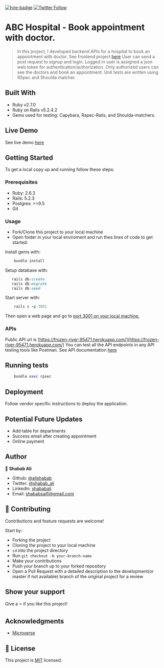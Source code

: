 [![hire-badge](https://img.shields.io/badge/Consult%20/%20Hire%20Shabab-Click%20to%20Contact-brightgreen)](mailto:shababsaifi@gmail.com) [![Twitter Follow](https://img.shields.io/twitter/follow/shabab_ali?label=Follow%20Shabab%20on%20Twitter&style=social)](https://twitter.com/shabab_ali)

# ABC Hospital - Book appointment with doctor.

> In this project, I developed backend APIs for a hospital to book an appointment with doctor. See frontend project [here](https://github.com/alishabab/appointment-booking-frontend)
> User can send a post request to signup and login.
> Logged in user is assigned a json web token for authentication/authorization.
> Only authorized users can see the doctors and book an appointment.
> Unit tests are written using RSpec and Shoulda matcher.


## Built With

- Ruby v2.7.0
- Ruby on Rails v5.2.4.2
- Gems used for testing: Capybara, Rspec-Rails, and Shoulda-matchers.

## Live Demo
See live demo [here](https://glacial-peak-60683.herokuapp.com//)


## Getting Started

To get a local copy up and running follow these steps:

### Prerequisites

- Ruby: 2.6.3
- Rails: 5.2.3
- Postgres: >=9.5
- Git

### Usage

- Fork/Clone this project to your local machine
- Open folder in your local enviroment and run thes lines of code to get started:

Install gems with:

```Ruby
    bundle install
```

Setup database with:

```Ruby
   rails db:create
   rails db:migrate
   rails db:seed
```

Start server with:

```Ruby
    rails s -p 3001
```

Then open a web page and go to [port 3001 on your local machine.](http://localhost:3001)

### APIs

Public API url is [https://frozen-river-95471.herokuapp.com/](https://frozen-river-95471.herokuapp.com/)
You can test all the API endpoints in any API testing tools like Postman.
See API documentation [here](https://github.com/alishabab/appointment-booking-backend/blob/api-development/docs/API.md)

## Running tests

```Ruby
    bundle exec rpsec
```

## Deployment

Follow vendor specific instructions to deploy the application.

## Potential Future Updates
- Add table for departments
- Success email after creating appointment
- Online payment

## Author

👤 **Shabab Ali**

- Github: [@alishabab](https://github.com/alishabab)
- Twitter: [@shabab_ali](https://twitter.com/shabab_ali)
- LinkedIn: [shababali](https://www.linkedin.com/in/shababali/)
- Email: [shababsaifi@gmail.com](mailto:shababsaifi@gmail.com)

## 🤝 Contributing

Contributions and feature requests are welcome!

Start by:

- Forking the project
- Cloning the project to your local machine
- `cd` into the project directory
- Run `git checkout -b your-branch-name`
- Make your contributions
- Push your branch up to your forked repository
- Open a Pull Request with a detailed description to the development(or master if not available) branch of the original project for a review

## Show your support

Give a ⭐️ if you like this project!

## Acknowledgments

- [Microverse](https://www.microverse.org)

## 📝 License

This project is [MIT](https://opensource.org/licenses/MIT) licensed.